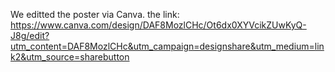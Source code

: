 We editted the poster via Canva.
the link: https://www.canva.com/design/DAF8MozlCHc/Ot6dx0XYVcikZUwKyQ-J8g/edit?utm_content=DAF8MozlCHc&utm_campaign=designshare&utm_medium=link2&utm_source=sharebutton
